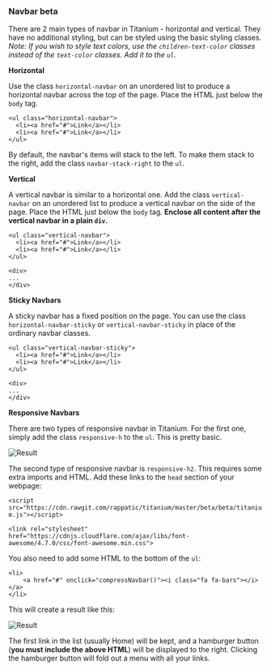 ### Navbar beta

There are 2 main types of navbar in Titanium - horizontal and vertical. They have no additional styling, but can be styled using the basic styling classes. *Note: If you wish to style text colors, use the `children-text-color` classes instead of the `text-color` classes. Add it to the `ul`.*

**Horizontal**

Use the class `horizontal-navbar` on an unordered list to produce a horizontal navbar across the top of the page. Place the HTML just below the `body` tag.

```
<ul class="horizontal-navbar">
  <li><a href="#">Link</a></li>
  <li><a href="#">Link</a></li>
</ul>
```

By default, the navbar's items will stack to the left. To make them stack to the right, add the class `navbar-stack-right` to the `ul`.

**Vertical**

A vertical navbar is similar to a horizontal one. Add the class `vertical-navbar` on an unordered list to produce a vertical navbar on the side of the page. Place the HTML just below the `body` tag. **Enclose all content after the vertical navbar in a plain `div`.**

```
<ul class="vertical-navbar">
  <li><a href="#">Link</a></li>
  <li><a href="#">Link</a></li>
</ul>

<div>
...
</div>
```

**Sticky Navbars**

A sticky navbar has a fixed position on the page. You can use the class `horizontal-navbar-sticky` or `vertical-navbar-sticky` in place of the ordinary navbar classes. 

```
<ul class="vertical-navbar-sticky">
  <li><a href="#">Link</a></li>
  <li><a href="#">Link</a></li>
</ul>

<div>
...
</div>
```

**Responsive Navbars**

There are two types of responsive navbar in Titanium. For the first one, simply add the class `responsive-h` to the `ul`. This is pretty basic.

![Result](https://preview.ibb.co/kwnvCz/Capture.png)

The second type of responsive navbar is `responsive-h2`. This requires some extra imports and HTML. Add these links to the `head` section of your webpage:

`<script src="https://cdn.rawgit.com/rappatic/titanium/master/beta/beta/titanium.js"></script>`

`<link rel="stylesheet" href="https://cdnjs.cloudflare.com/ajax/libs/font-awesome/4.7.0/css/font-awesome.min.css">`

You also need to add some HTML to the bottom of the `ul`:

```
<li>
    <a href="#" onclick="compressNavbar()"><i class="fa fa-bars"></i></a>
</li>
```

This will create a result like this:

![Result](https://image.ibb.co/hqC1kK/Capture.png)

The first link in the list (usually Home) will be kept, and a hamburger button (**you must include the above HTML**) will be displayed to the right. Clicking the hamburger button will fold out a menu with all your links.

